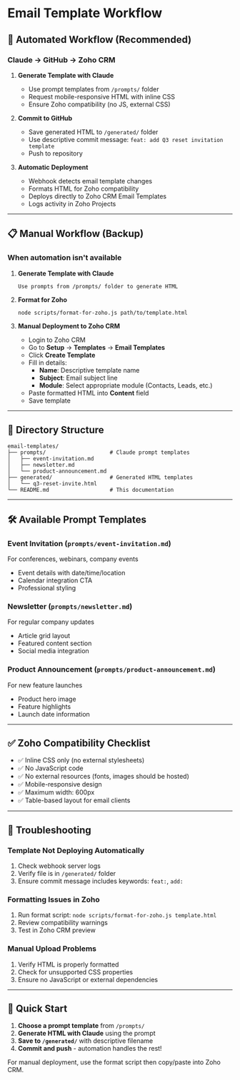 # Email Template Workflow

## 🔄 Automated Workflow (Recommended)

### Claude → GitHub → Zoho CRM

1. **Generate Template with Claude**
   - Use prompt templates from `/prompts/` folder
   - Request mobile-responsive HTML with inline CSS
   - Ensure Zoho compatibility (no JS, external CSS)

2. **Commit to GitHub**
   - Save generated HTML to `/generated/` folder
   - Use descriptive commit message: `feat: add Q3 reset invitation template`
   - Push to repository

3. **Automatic Deployment**
   - Webhook detects email template changes
   - Formats HTML for Zoho compatibility
   - Deploys directly to Zoho CRM Email Templates
   - Logs activity in Zoho Projects

---

## 📋 Manual Workflow (Backup)

### When automation isn't available

1. **Generate Template with Claude**
   ```
   Use prompts from /prompts/ folder to generate HTML
   ```

2. **Format for Zoho**
   ```bash
   node scripts/format-for-zoho.js path/to/template.html
   ```

3. **Manual Deployment to Zoho CRM**
   - Login to Zoho CRM
   - Go to **Setup** → **Templates** → **Email Templates**
   - Click **Create Template**
   - Fill in details:
     - **Name**: Descriptive template name
     - **Subject**: Email subject line
     - **Module**: Select appropriate module (Contacts, Leads, etc.)
   - Paste formatted HTML into **Content** field
   - Save template

---

## 📁 Directory Structure

```
email-templates/
├── prompts/                    # Claude prompt templates
│   ├── event-invitation.md
│   ├── newsletter.md
│   └── product-announcement.md
├── generated/                  # Generated HTML templates
│   └── q3-reset-invite.html
└── README.md                   # This documentation
```

---

## 🛠️ Available Prompt Templates

### Event Invitation (`prompts/event-invitation.md`)
For conferences, webinars, company events
- Event details with date/time/location
- Calendar integration CTA
- Professional styling

### Newsletter (`prompts/newsletter.md`)
For regular company updates
- Article grid layout
- Featured content section
- Social media integration

### Product Announcement (`prompts/product-announcement.md`)
For new feature launches
- Product hero image
- Feature highlights
- Launch date information

---

## ✅ Zoho Compatibility Checklist

- ✅ Inline CSS only (no external stylesheets)
- ✅ No JavaScript code
- ✅ No external resources (fonts, images should be hosted)
- ✅ Mobile-responsive design
- ✅ Maximum width: 600px
- ✅ Table-based layout for email clients

---

## 🔧 Troubleshooting

### Template Not Deploying Automatically
1. Check webhook server logs
2. Verify file is in `/generated/` folder
3. Ensure commit message includes keywords: `feat:`, `add:`

### Formatting Issues in Zoho
1. Run format script: `node scripts/format-for-zoho.js template.html`
2. Review compatibility warnings
3. Test in Zoho CRM preview

### Manual Upload Problems
1. Verify HTML is properly formatted
2. Check for unsupported CSS properties
3. Ensure no JavaScript or external dependencies

---

## 🚀 Quick Start

1. **Choose a prompt template** from `/prompts/`
2. **Generate HTML with Claude** using the prompt
3. **Save to `/generated/`** with descriptive filename
4. **Commit and push** - automation handles the rest!

For manual deployment, use the format script then copy/paste into Zoho CRM.